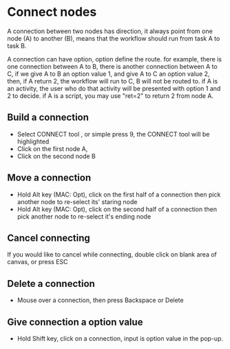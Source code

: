 # Connect nodes

A connection between two nodes has direction, it always point from one node (A) to another (B), means that the workflow should run from task A to task B.

A connection can have option, option define the route. for example, there is one connection between A to B, there is another connection between A to C, if we give A to B an option value 1, and give A to C an option value 2, then, if A return 2, the workflow will run to C, B will not be routed to. if A is an activity, the user who do that activity will be presented with option 1 and 2 to decide. if A is a script, you may use "ret=2" to return 2 from node A.

## Build a connection

- Select CONNECT tool , or simple press 9, the CONNECT tool will be highlighted
- Click on the first node A,
- Click on the second node B

## Move a connection

- Hold Alt key (MAC: Opt), click on the first half of a connection then pick another node to re-select its' staring node
- Hold Alt key (MAC: Opt), click on the second half of a connection then pick another node to re-select it's ending node

## Cancel connecting

If you would like to cancel while connecting, double click on blank area of canvas, or press ESC

## Delete a connection

- Mouse over a connection, then press Backspace or Delete

## Give connection a option value

- Hold Shift key, click on a connection, input is option value in the pop-up.
